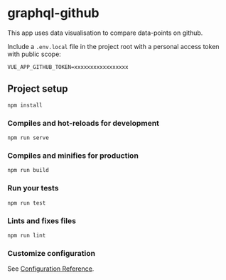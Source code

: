 # graphql-github

This app uses data visualisation to compare data-points on github.

Include a `.env.local` file in the project root with a personal access token with public scope:

`VUE_APP_GITHUB_TOKEN=xxxxxxxxxxxxxxxxx`

## Project setup
```
npm install
```

### Compiles and hot-reloads for development
```
npm run serve
```

### Compiles and minifies for production
```
npm run build
```

### Run your tests
```
npm run test
```

### Lints and fixes files
```
npm run lint
```

### Customize configuration
See [Configuration Reference](https://cli.vuejs.org/config/).
